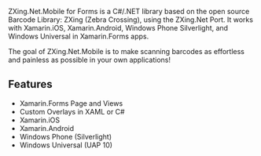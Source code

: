 ZXing.Net.Mobile for Forms is a C#/.NET library based on the open source Barcode Library: ZXing (Zebra Crossing), using the ZXing.Net Port. It works with Xamarin.iOS, Xamarin.Android, Windows Phone Silverlight, and Windows Universal in Xamarin.Forms apps. 

The goal of ZXing.Net.Mobile is to make scanning barcodes as effortless and painless as possible in your own applications!


## Features

- Xamarin.Forms Page and Views
- Custom Overlays in XAML or C#
- Xamarin.iOS
- Xamarin.Android
- Windows Phone (Silverlight)
- Windows Universal (UAP 10)
